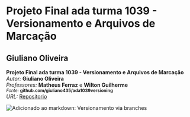 # Projeto Final ada turma 1039 - Versionamento e Arquivos de Marcação 
## **Giuliano Oliveira**

**Projeto Final ada turma 1039 - Versionamento e Arquivos de Marcação**
*Autor:*	**Giuliano Oliveira**<br>
*Professores:*	**Matheus Ferraz** e **Wilton Guilherme**<br>
<sup>*Fonte:* **github.com/giuliano435/ada1039versioning**</sup><br>
*URL:* [Repositorio](http://github.com/giuliano435/ada1039versioning/)


![Adicionado ao markdown: Versionamento via branches](https://wickedhaufeio.readthedocs.io/en/latest/images/versioning-branches.png)
